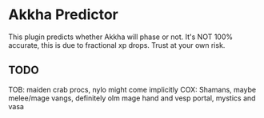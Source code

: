 # Akkha Predictor
This plugin predicts whether Akkha will phase or not. It's NOT 100% accurate, this is due to fractional xp
drops. Trust at your own risk.

TODO 
--
TOB: maiden crab procs, nylo might come implicitly
COX: Shamans, maybe melee/mage vangs, definitely olm mage hand and vesp portal, mystics and vasa